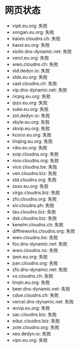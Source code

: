 # 网页状态
- vipk.eu.org: 失败
- xongan.eu.org: 失败
- kaixin.cloudns.ch: 失败
- kaxoi.eu.org: 失败
- xiolin.dns-dynamic.net: 失败
- vercl.eu.org: 失败
- wwo.cloudns.ch: 失败
- std.dedyn.io: 失败
- stds.eu.org: 失败
- vast.cloudns.ch: 失败
- vip.dns-dynamic.net: 失败
- ricpig.eu.org: 失败
- ipzo.eu.org: 失败
- suke.eu.org: 失败
- zot.dedyn.io: 失败
- skyle.eu.org: 失败
- skvip.eu.org: 失败
- kcoco.eu.org: 失败
- linqing.eu.org: 失败
- viko.eu.org: 失败
- svip.cloudns.org: 失败
- mov.cloudns.org: 失败
- vice.cloudns.be: 失败
- ven.cloudns.biz: 失败
- std.cloudns.org: 失败
- zosx.eu.org: 失败
- virgo.cloudns.biz: 失败
- zfo.cloudns.org: 失败
- siv.cloudns.ph: 失败
- tau.cloudns.biz: 失败
- dsk.cloudns.biz: 失败
- kenelm.cloudns.ch: 失败
- diffireworks.cloudns.org: 失败
- wwv.cloudns.be: 失败
- fox.dns-dynamic.net: 失败
- wwo.cloudns.nz: 失败
- ipen.eu.org: 失败
- pan.cloudns.org: 失败
- zfo.dns-dynamic.net: 失败
- vx.cloudns.ch: 失败
- linqin.eu.org: 失败
- beer.dns-dynamic.net: 失败
- cdue.cloudns.ch: 失败
- vercel.dns-dynamic.net: 失败
- wvvp.eu.org: 失败
- sac.cloudns.biz: 失败
- educ.cloudns.biz: 失败
- zote.cloudns.org: 失败
- xeo.dedyn.io: 失败
- vipn.eu.org: 失败
